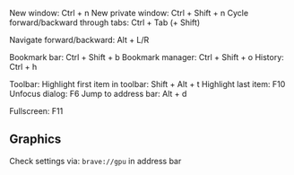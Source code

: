 New window:  Ctrl + n
New private window:  Ctrl + Shift + n
Cycle forward/backward through tabs:  Ctrl + Tab (+ Shift)

Navigate forward/backward:  Alt + L/R

Bookmark bar:  Ctrl + Shift + b
Bookmark manager:  Ctrl + Shift + o
History:  Ctrl + h

Toolbar:
Highlight first item in toolbar:  Shift + Alt + t
Highlight last item:  F10
Unfocus dialog:  F6
Jump to address bar:  Alt + d

Fullscreen:  F11




## Graphics

Check settings via:  `brave://gpu` in address bar
